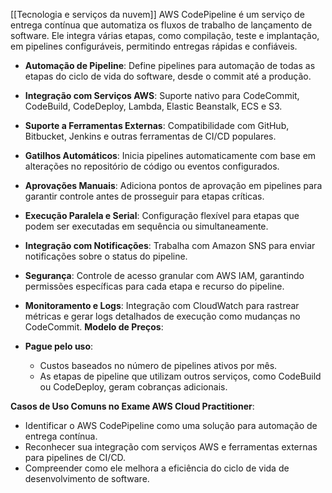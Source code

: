 [[Tecnologia e serviços da nuvem]]
AWS CodePipeline é um serviço de entrega contínua que automatiza os fluxos de trabalho de lançamento de software. Ele integra várias etapas, como compilação, teste e implantação, em pipelines configuráveis, permitindo entregas rápidas e confiáveis.
- **Automação de Pipeline**: Define pipelines para automação de todas as etapas do ciclo de vida do software, desde o commit até a produção.
- **Integração com Serviços AWS**: Suporte nativo para CodeCommit, CodeBuild, CodeDeploy, Lambda, Elastic Beanstalk, ECS e S3.
- **Suporte a Ferramentas Externas**: Compatibilidade com GitHub, Bitbucket, Jenkins e outras ferramentas de CI/CD populares.
- **Gatilhos Automáticos**: Inicia pipelines automaticamente com base em alterações no repositório de código ou eventos configurados.
- **Aprovações Manuais**: Adiciona pontos de aprovação em pipelines para garantir controle antes de prosseguir para etapas críticas.
- **Execução Paralela e Serial**: Configuração flexível para etapas que podem ser executadas em sequência ou simultaneamente.
- **Integração com Notificações**: Trabalha com Amazon SNS para enviar notificações sobre o status do pipeline.
- **Segurança**: Controle de acesso granular com AWS IAM, garantindo permissões específicas para cada etapa e recurso do pipeline.
- **Monitoramento e Logs**: Integração com CloudWatch para rastrear métricas e gerar logs detalhados de execução como mudanças no CodeCommit.
**Modelo de Preços**:

- **Pague pelo uso**:
    - Custos baseados no número de pipelines ativos por mês.
    - As etapas de pipeline que utilizam outros serviços, como CodeBuild ou CodeDeploy, geram cobranças adicionais.

**Casos de Uso Comuns no Exame AWS Cloud Practitioner**:

- Identificar o AWS CodePipeline como uma solução para automação de entrega contínua.
- Reconhecer sua integração com serviços AWS e ferramentas externas para pipelines de CI/CD.
- Compreender como ele melhora a eficiência do ciclo de vida de desenvolvimento de software.